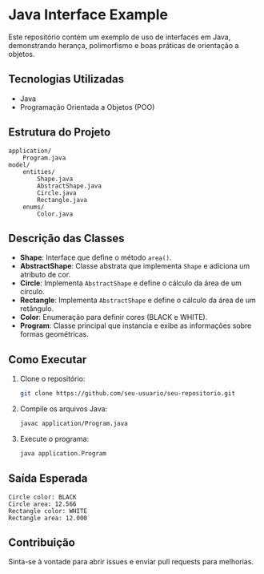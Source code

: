 # Java Interface Example

Este repositório contém um exemplo de uso de interfaces em Java, demonstrando herança, polimorfismo e boas práticas de orientação a objetos.

## Tecnologias Utilizadas
- Java
- Programação Orientada a Objetos (POO)

## Estrutura do Projeto
```
application/
    Program.java
model/
    entities/
        Shape.java
        AbstractShape.java
        Circle.java
        Rectangle.java
    enums/
        Color.java
```

## Descrição das Classes
- **Shape**: Interface que define o método `area()`.
- **AbstractShape**: Classe abstrata que implementa `Shape` e adiciona um atributo de cor.
- **Circle**: Implementa `AbstractShape` e define o cálculo da área de um círculo.
- **Rectangle**: Implementa `AbstractShape` e define o cálculo da área de um retângulo.
- **Color**: Enumeração para definir cores (BLACK e WHITE).
- **Program**: Classe principal que instancia e exibe as informações sobre formas geométricas.

## Como Executar
1. Clone o repositório:
   ```sh
   git clone https://github.com/seu-usuario/seu-repositorio.git
   ```
2. Compile os arquivos Java:
   ```sh
   javac application/Program.java
   ```
3. Execute o programa:
   ```sh
   java application.Program
   ```

## Saída Esperada
```
Circle color: BLACK
Circle area: 12.566
Rectangle color: WHITE
Rectangle area: 12.000
```

## Contribuição
Sinta-se à vontade para abrir issues e enviar pull requests para melhorias.
